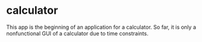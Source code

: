 # calculator
This app is the beginning of an application for a calculator. So far, it is only a nonfunctional GUI of a calculator due to time constraints.

